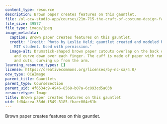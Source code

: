 ```yaml
---
content_type: resource
description: Brown paper creates features on this gauntlet.
file: /ol-ocw-studio-app/courses/21m-715-the-craft-of-costume-design-fall-2009/fd84acea33ddf5493185fbaec004e61b_IMG_0592.jpg
file_size: 39577
file_type: image/jpeg
image_metadata:
  caption: Brown paper creates features on this gauntlet.
  credit: 'Credit: Photo by Leslie Held; gauntlet created and modeled by an anonymous
    MIT student. Used with permission.'
  image-alt: Drumstick-shaped brown paper cutouts overlap on the back of the hand
    and curve down over each finger. The cuff is made of paper with random tapers
    and cuts, curving up from the arm.
learning_resource_types: []
license: https://creativecommons.org/licenses/by-nc-sa/4.0/
ocw_type: OCWImage
parent_title: Gauntlets
parent_type: CourseSection
parent_uid: 4f6534c9-4946-8568-b07a-6c093cd5a03b
resourcetype: Image
title: Brown paper creates features on this gauntlet
uid: fd84acea-33dd-f549-3185-fbaec004e61b
---
```

Brown paper creates features on this gauntlet.